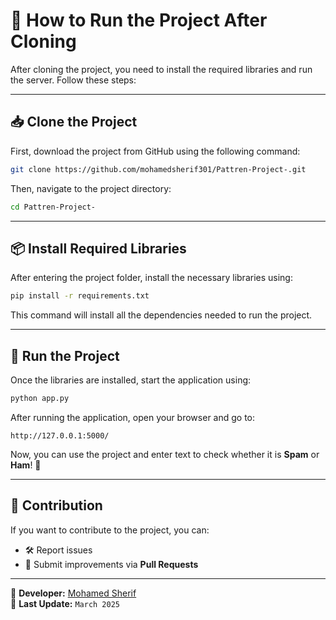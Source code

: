 # 📌 How to Run the Project After Cloning

After cloning the project, you need to install the required libraries and run the server. Follow these steps:

---

## 📥 Clone the Project
First, download the project from GitHub using the following command:

```bash
git clone https://github.com/mohamedsherif301/Pattren-Project-.git
```

Then, navigate to the project directory:

```bash
cd Pattren-Project-
```

---

## 📦 Install Required Libraries
After entering the project folder, install the necessary libraries using:

```bash
pip install -r requirements.txt
```

This command will install all the dependencies needed to run the project.

---

## 🚀 Run the Project
Once the libraries are installed, start the application using:

```bash
python app.py
```

After running the application, open your browser and go to:

```
http://127.0.0.1:5000/
```

Now, you can use the project and enter text to check whether it is **Spam** or **Ham**! 🚀

---

## 🤝 Contribution
If you want to contribute to the project, you can:
- 🛠️ Report issues
- 🚀 Submit improvements via **Pull Requests**

---

🎯 **Developer:** [Mohamed Sherif](https://github.com/mohamedsherif301)  
📅 **Last Update:** `March 2025`

